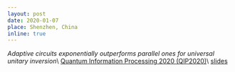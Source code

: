```yaml
---
layout: post
date: 2020-01-07
place: Shenzhen, China
inline: true
---
```


*Adaptive circuits exponentially outperforms parallel ones for universal <br> unitary inversion*\\
[Quantum Information Processing 2020 (QIP2020)](https://qipconference.org/2020/)\\
<a href="{{'/assets/talks/2020_01_QIP20.pdf' | relative_url }}" class="btn btn-sm z-depth-0" role="button">slides</a>
